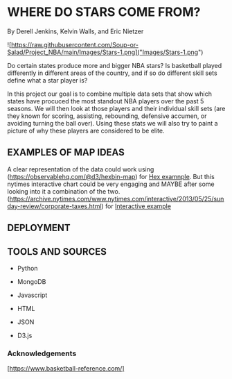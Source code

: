 # WHERE DO STARS COME FROM?
By Derell Jenkins, Kelvin Walls, and Eric Nietzer

![https://raw.githubusercontent.com/Soup-or-Salad/Project_NBA/main/Images/Stars-1.png]("Images/Stars-1.png")

Do certain states produce more and bigger NBA stars? Is basketball played differently in different areas of the country, and if so do different skill sets define what a star player is?

In this project our goal is to combine multiple data sets that show which states have procuced the most standout NBA players over the past 5 seasons. We will then look at those players and their individual skill sets (are they known for scoring, assisting, rebounding, defensive accumen, or avoiding turning the ball over). Using these stats we will also try to paint a picture of why these players are considered to be elite.

## EXAMPLES OF MAP IDEAS

A clear representation of the data could work using (https://observablehq.com/@d3/hexbin-map) for [Hex examnple]("https://github.com/Soup-or-Salad/Project_NBA/blob/main/Images/Hex.png). But this nytimes interactive chart could be very engaging and MAYBE after some looking into it a combination of the two.
(https://archive.nytimes.com/www.nytimes.com/interactive/2013/05/25/sunday-review/corporate-taxes.html) for [Interactive example]("Images/Interactive_blob.png")

## DEPLOYMENT


## TOOLS AND SOURCES

* Python 

* MongoDB

* Javascript

* HTML

* JSON

* D3.js 

### Acknowledgements

[https://www.basketball-reference.com/]
